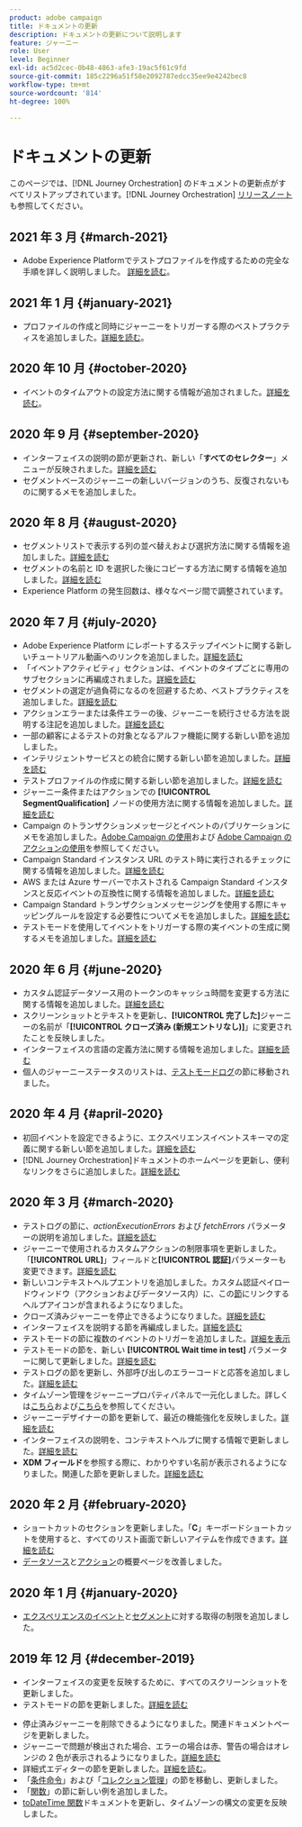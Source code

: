 ```yaml
---
product: adobe campaign
title: ドキュメントの更新
description: ドキュメントの更新について説明します
feature: ジャーニー
role: User
level: Beginner
exl-id: ac5d2cec-0b48-4863-afe3-19ac5f61c9fd
source-git-commit: 185c2296a51f58e2092787edcc35ee9e4242bec8
workflow-type: tm+mt
source-wordcount: '814'
ht-degree: 100%

---
```


# ドキュメントの更新

このページでは、[!DNL Journey Orchestration] のドキュメントの更新点がすべてリストアップされています。[!DNL Journey Orchestration] [リリースノート](../release-notes/release-notes.md)も参照してください。

## 2021 年 3 月 {#march-2021}

* Adobe Experience Platformでテストプロファイルを作成するための完全な手順を詳しく説明しました。 [詳細を読む](../building-journeys/creating-test-profiles.md)。

## 2021 年 1 月 {#january-2021}

* プロファイルの作成と同時にジャーニーをトリガーする際のベストプラクティスを追加しました。[詳細を読む](../about/limitations.md#journeys-limitation-profile-creation)。

## 2020 年 10 月 {#october-2020}

* イベントのタイムアウトの設定方法に関する情報が追加されました。[詳細を読む](../building-journeys/event-activities.md#listening-to-events-during-a-specific-time)。

## 2020 年 9 月 {#september-2020}

* インターフェイスの説明の節が更新され、新しい「**すべてのセレクター**」メニューが反映されました。[詳細を読む](../about/user-interface.md)
* セグメントベースのジャーニーの新しいバージョンのうち、反復されないものに関するメモを追加しました。

## 2020 年 8 月 {#august-2020}

* セグメントリストで表示する列の並べ替えおよび選択方法に関する情報を追加しました。[詳細を読む](../building-journeys/segment-qualification-events.md)
* セグメントの名前と ID を選択した後にコピーする方法に関する情報を追加しました。[詳細を読む](../building-journeys/segment-qualification-events.md)
* Experience Platform の発生回数は、様々なページ間で調整されています。

## 2020 年 7 月 {#july-2020}

* Adobe Experience Platform にレポートするステップイベントに関する新しいチュートリアル動画へのリンクを追加しました。[詳細を読む](../building-journeys/sharing-overview.md)
* 「イベントアクティビティ」セクションは、イベントのタイプごとに専用のサブセクションに再編成されました。[詳細を読む](../building-journeys/event-activities.md)
* セグメントの選定が過負荷になるのを回避するため、ベストプラクティスを追加しました。[詳細を読む](../building-journeys/segment-qualification-events.md#speed-segment-qualification)
* アクションエラーまたは条件エラーの後、ジャーニーを続行させる方法を説明する注記を追加しました。[詳細を読む](../about/troubleshooting.md#section_h3q_kqk_fhb)
* 一部の顧客によるテストの対象となるアルファ機能に関する新しい節を追加しました。
* インテリジェントサービスとの統合に関する新しい節を追加しました。[詳細を読む](../ai-services/ai-services-overview.md)
* テストプロファイルの作成に関する新しい節を追加しました。[詳細を読む](../building-journeys/testing-the-journey.md)
* ジャーニー条件またはアクションでの **[!UICONTROL SegmentQualification]** ノードの使用方法に関する情報を追加しました。[詳細を読む](../building-journeys/segment-qualification-events.md)
* Campaign のトランザクションメッセージとイベントのパブリケーションにメモを追加しました。[Adobe Campaign の使用](../action/working-with-adobe-campaign.md)および [Adobe Campaign のアクションの使用](../building-journeys/using-adobe-campaign-actions.md)を参照してください。
* Campaign Standard インスタンス URL のテスト時に実行されるチェックに関する情報を追加しました。[詳細を読む](../action/working-with-adobe-campaign.md)
* AWS または Azure サーバーでホストされる Campaign Standard インスタンスと反応イベントの互換性に関する情報を追加しました。[詳細を読む](../building-journeys/reaction-events.md)
* Campaign Standard トランザクションメッセージングを使用する際にキャッピングルールを設定する必要性についてメモを追加しました。[詳細を読む](../action/working-with-adobe-campaign.md)
* テストモードを使用してイベントをトリガーする際の実イベントの生成に関するメモを追加しました。[詳細を読む](../building-journeys/testing-the-journey.md#firing_events)

## 2020 年 6 月 {#june-2020}

* カスタム認証データソース用のトークンのキャッシュ時間を変更する方法に関する情報を追加しました。[詳細を読む](../datasource/external-data-sources.md#section_wjp_nl5_nhb)
* スクリーンショットとテキストを更新し、**[!UICONTROL 完了した]**&#x200B;ジャーニーの名前が「**[!UICONTROL クローズ済み (新規エントリなし)]**」に変更されたことを反映しました。
* インターフェイスの言語の定義方法に関する情報を追加しました。[詳細を読む](../about/user-interface.md)
* 個人のジャーニーステータスのリストは、[テストモードログ](../building-journeys/testing-the-journey.md#viewing_logs)の節に移動されました。

## 2020 年 4 月 {#april-2020}

* 初回イベントを設定できるように、エクスペリエンスイベントスキーマの定義に関する新しい節を追加しました。[詳細を読む](../event/experience-event-schema.md)
* [!DNL Journey Orchestration]ドキュメントのホームページを更新し、便利なリンクをさらに追加しました。[詳細を読む](../../journey-orchestration-home.md)

## 2020 年 3 月 {#march-2020}

* テストログの節に、_actionExecutionErrors_ および _fetchErrors_ パラメーターの説明を追加しました。[詳細を読む](../building-journeys/testing-the-journey.md#viewing_logs)
* ジャーニーで使用されるカスタムアクションの制限事項を更新しました。「**[!UICONTROL URL]**」フィールドと&#x200B;**[!UICONTROL 認証]**&#x200B;パラメーターも変更できます。[詳細を読む](../action/about-custom-action-configuration.md)
* 新しいコンテキストヘルプエントリを追加しました。カスタム認証ペイロードウィンドウ（アクションおよびデータソース内）に、この[節](../datasource/external-data-sources.md#section_wjp_nl5_nhb)にリンクするヘルプアイコンが含まれるようになりました。
* クローズ済みジャーニーを停止できるようになりました。[詳細を読む](../building-journeys/using-the-journey-designer.md)
* インターフェイスを説明する節を再編成しました。[詳細を読む](../about/user-interface.md)
* テストモードの節に複数のイベントのトリガーを追加しました。[詳細を表示](../building-journeys/testing-the-journey.md#firing_events)
* テストモードの節を、新しい **[!UICONTROL Wait time in test]** パラメーターに関して更新しました。[詳細を読む](../building-journeys/testing-the-journey.md)
* テストログの節を更新し、外部呼び出しのエラーコードと応答を追加しました。[詳細を読む](../building-journeys/testing-the-journey.md#viewing_logs)
* タイムゾーン管理をジャーニープロパティパネルで一元化しました。詳しくは[こちら](../building-journeys/changing-properties.md#timezone)および[こちら](../building-journeys/timezone-management.md)を参照してください。
* ジャーニーデザイナーの節を更新して、最近の機能強化を反映しました。[詳細を読む](../building-journeys/using-the-journey-designer.md)
* インターフェイスの説明を、コンテキストヘルプに関する情報で更新しました。[詳細を読む](../about/user-interface.md#section_ksq_zr1_ffb)
* **XDM フィールド**&#x200B;を参照する際に、わかりやすい名前が表示されるようになりました。関連した節を更新しました。[詳細を読む](../about/user-interface.md#friendly-names-display)

## 2020 年 2 月 {#february-2020}

* ショートカットのセクションを更新しました。「**C**」キーボードショートカットを使用すると、すべてのリスト画面で新しいアイテムを作成できます。[詳細を読む](../about/user-interface.md#section_ksq_zr1_ffb)
* [データソース](../datasource/about-data-sources.md)と[アクション](../action/action.md)の概要ページを改善しました。

## 2020 年 1 月 {#january-2020}

* [エクスペリエンスのイベント](../datasource/adobe-experience-platform-data-source.md)と[セグメント](../functions/functioninsegment.md)に対する取得の制限を追加しました。

<!--* The [getBestSendTime documentation](../functions/functiongetbestsendtime.md) has been updated.-->

## 2019 年 12 月 {#december-2019}

* インターフェイスの変更を反映するために、すべてのスクリーンショットを更新しました。
* テストモードの節を更新しました。[詳細を読む](../building-journeys/testing-the-journey.md)
<!--* A warning has been added in the [email send time optimization](../building-journeys/wait-activity.md) and [predictive fatigue scores](../ai-services/leveraging-fatigue-scores.md) sections. These capabilities are only available to customers who use the [Adobe Experience Platform Data Connector](https://docs.adobe.com/content/help/en/campaign-standard/using/developing/mapping-campaign-and-aep-data/aep-about-data-connector.html).-->
* 停止済みジャーニーを削除できるようになりました。関連ドキュメントページを更新しました。
* ジャーニーで問題が検出された場合、エラーの場合は赤、警告の場合はオレンジの 2 色が表示されるようになりました。[詳細を読む](../about/troubleshooting.md)
* 詳細式エディターの節を更新しました。[詳細を読む](../expression/expressionadvanced.md)。
* 「[条件命令](../expression/conditional-instruction.md)」および「[コレクション管理](../expression/collection-management-functions.md)」の節を移動し、更新しました。
* 「[関数](../expression/functions.md)」の節に新しい例を追加しました。
* [toDateTime 関数](../functions/functiontodatetime.md)ドキュメントを更新し、タイムゾーンの構文の変更を反映しました。
